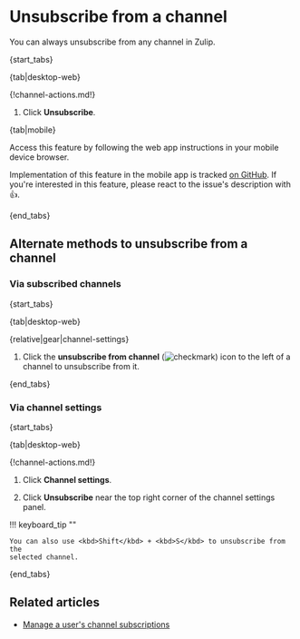 # Unsubscribe from a channel

You can always unsubscribe from any channel in Zulip.

{start_tabs}

{tab|desktop-web}

{!channel-actions.md!}

1. Click **Unsubscribe**.

{tab|mobile}

Access this feature by following the web app instructions in your
mobile device browser.

Implementation of this feature in the mobile app is tracked [on
GitHub](https://github.com/zulip/zulip-flutter/issues/1224). If
you're interested in this feature, please react to the issue's
description with 👍.

{end_tabs}

## Alternate methods to unsubscribe from a channel

### Via subscribed channels

{start_tabs}

{tab|desktop-web}

{relative|gear|channel-settings}

1. Click the **unsubscribe from channel**
   (<img src="/static/images/help/desktop-web-check-icon.svg" alt="checkmark" class="help-center-icon"/>)
   icon to the left of a channel to unsubscribe from it.

{end_tabs}

### Via channel settings

{start_tabs}

{tab|desktop-web}

{!channel-actions.md!}

1. Click **Channel settings**.

1. Click **Unsubscribe** near the top right corner of the channel settings panel.

!!! keyboard_tip ""

    You can also use <kbd>Shift</kbd> + <kbd>S</kbd> to unsubscribe from the
    selected channel.

{end_tabs}

## Related articles

* [Manage a user's channel subscriptions](/help/manage-user-channel-subscriptions)

